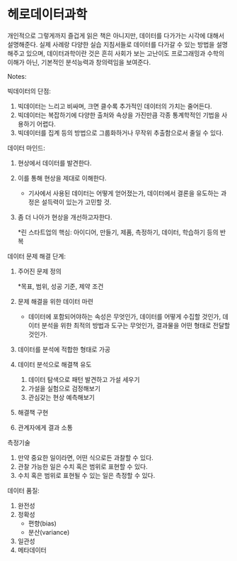 # 헤로데이터과학

개인적으로 그렇게까지 즐겁게 읽은 책은 아니지만, 데이터를 다가가는 시각에 대해서 설명해준다. 실제 사례랑 다양한 실습 지침서들로 데이터를 다가갈 수 있는 방법을 설명해주고 있으며, 데이터과학이란 것은 흔히 사회가 보는 고난이도 프로그래밍과 수학의 이해가 아닌, 기본적인 분석능력과 창의력임을 보여준다. 

Notes:

빅데이터의 단점:

1. 빅데이터는 느리고 비싸며, 크면 클수록 추가적인 데이터의 가치는 줄어든다.
2. 빅데이터는 복잡하기에 다양한 출처와 속상을 가진만큼 각종 통계학적인 기법을 사용하기 어렵다. 
3. 빅데이터를 집계 등의 방법으로 그룹화하거나 무작위 추출함으로서 줄일 수 있다. 

데이터 마인드:

1. 현상에서 데이터를 발견한다.
2. 이를 통해 현상을 제대로 이해한다. 
    - 기사에서 사용된 데이터는 어떻게 얻어졌는가, 데이터에서 결론을 유도하는 과정은 설득력이 있는가 고민할 것.
3. 좀 더 나아가 현상을 개선하고자한다. 

    *린 스타트업의 핵심: 아이디어, 만들기, 제품, 측정하기, 데이터, 학습하기 등의 반복

데이터 문제 해결 단계:

1. 주어진 문제 정의

    *목표, 범위, 성공 기준, 제약 조건

2. 문제 해결을 위한 데이터 마련
    - 데이터에 포함되어야하는 속성은 무엇인가, 데이터를 어떻게 수집할 것인가, 데이터 분석을 위한 최적의 방법과 도구는 무엇인가, 결과물을 어떤 형태로 전달할 것인가.
3. 데이터를 분석에 적합한 형태로 가공
4. 데이터 분석으로 해결책 유도
    1. 데이터 탐색으로 패턴 발견하고 가설 세우기
    2. 가설을 실험으로 검정해보기
    3. 관심갖는 현상 예측해보기
5. 해결책 구현
6. 관계자에게 결과 소통 

측정기술

1. 만약 중요한 일이라면, 어떤 식으로든 과찰할 수 있다. 
2. 관찰 가능한 일은 수치 혹은 범위로 표현할 수 있다. 
3. 수치 혹은 범위로 표현될 수 있는 일은 측정할 수 있다. 

데이터 품질:

1. 완전성
2. 정확성
    - 편향(bias)
    - 분산(variance)
3. 일관성
4. 메타데이터